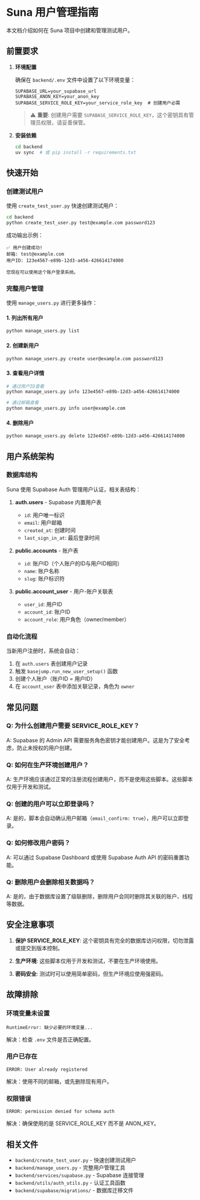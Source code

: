 # Suna 用户管理指南

本文档介绍如何在 Suna 项目中创建和管理测试用户。

## 前置要求

1. **环境配置**
   
   确保在 `backend/.env` 文件中设置了以下环境变量：
   ```env
   SUPABASE_URL=your_supabase_url
   SUPABASE_ANON_KEY=your_anon_key
   SUPABASE_SERVICE_ROLE_KEY=your_service_role_key  # 创建用户必需
   ```
   
   > ⚠️ **重要**: 创建用户需要 `SUPABASE_SERVICE_ROLE_KEY`，这个密钥具有管理员权限，请妥善保管。

2. **安装依赖**
   
   ```bash
   cd backend
   uv sync  # 或 pip install -r requirements.txt
   ```

## 快速开始

### 创建测试用户

使用 `create_test_user.py` 快速创建测试用户：

```bash
cd backend
python create_test_user.py test@example.com password123
```

成功输出示例：
```
✅ 用户创建成功!
邮箱: test@example.com
用户ID: 123e4567-e89b-12d3-a456-426614174000

您现在可以使用这个账户登录系统。
```

### 完整用户管理

使用 `manage_users.py` 进行更多操作：

#### 1. 列出所有用户
```bash
python manage_users.py list
```

#### 2. 创建新用户
```bash
python manage_users.py create user@example.com password123
```

#### 3. 查看用户详情
```bash
# 通过用户ID查看
python manage_users.py info 123e4567-e89b-12d3-a456-426614174000

# 通过邮箱查看
python manage_users.py info user@example.com
```

#### 4. 删除用户
```bash
python manage_users.py delete 123e4567-e89b-12d3-a456-426614174000
```

## 用户系统架构

### 数据库结构

Suna 使用 Supabase Auth 管理用户认证，相关表结构：

1. **auth.users** - Supabase 内置用户表
   - `id`: 用户唯一标识
   - `email`: 用户邮箱
   - `created_at`: 创建时间
   - `last_sign_in_at`: 最后登录时间

2. **public.accounts** - 账户表
   - `id`: 账户ID（个人账户的ID与用户ID相同）
   - `name`: 账户名称
   - `slug`: 账户标识符

3. **public.account_user** - 用户-账户关联表
   - `user_id`: 用户ID
   - `account_id`: 账户ID
   - `account_role`: 用户角色（owner/member）

### 自动化流程

当新用户注册时，系统会自动：
1. 在 `auth.users` 表创建用户记录
2. 触发 `basejump.run_new_user_setup()` 函数
3. 创建个人账户（账户ID = 用户ID）
4. 在 `account_user` 表中添加关联记录，角色为 `owner`

## 常见问题

### Q: 为什么创建用户需要 SERVICE_ROLE_KEY？
A: Supabase 的 Admin API 需要服务角色密钥才能创建用户。这是为了安全考虑，防止未授权的用户创建。

### Q: 如何在生产环境创建用户？
A: 生产环境应该通过正常的注册流程创建用户，而不是使用这些脚本。这些脚本仅用于开发和测试。

### Q: 创建的用户可以立即登录吗？
A: 是的，脚本会自动确认用户邮箱（`email_confirm: true`），用户可以立即登录。

### Q: 如何修改用户密码？
A: 可以通过 Supabase Dashboard 或使用 Supabase Auth API 的密码重置功能。

### Q: 删除用户会删除相关数据吗？
A: 是的，由于数据库设置了级联删除，删除用户会同时删除其关联的账户、线程等数据。

## 安全注意事项

1. **保护 SERVICE_ROLE_KEY**: 这个密钥具有完全的数据库访问权限，切勿泄露或提交到版本控制。

2. **生产环境**: 这些脚本仅用于开发和测试，不要在生产环境使用。

3. **密码安全**: 测试时可以使用简单密码，但生产环境应使用强密码。

## 故障排除

### 环境变量未设置
```
RuntimeError: 缺少必要的环境变量...
```
解决：检查 `.env` 文件是否正确配置。

### 用户已存在
```
ERROR: User already registered
```
解决：使用不同的邮箱，或先删除现有用户。

### 权限错误
```
ERROR: permission denied for schema auth
```
解决：确保使用的是 SERVICE_ROLE_KEY 而不是 ANON_KEY。

## 相关文件

- `backend/create_test_user.py` - 快速创建测试用户
- `backend/manage_users.py` - 完整用户管理工具
- `backend/services/supabase.py` - Supabase 连接管理
- `backend/utils/auth_utils.py` - 认证工具函数
- `backend/supabase/migrations/` - 数据库迁移文件
